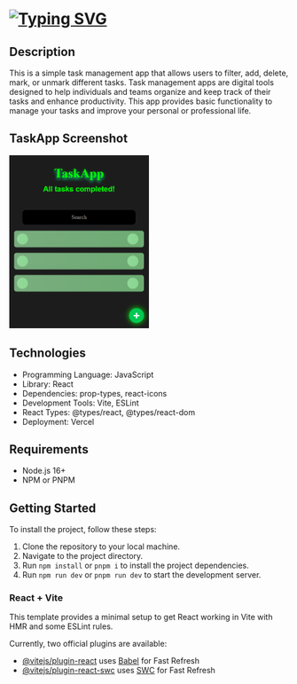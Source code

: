 # [![Typing SVG](https://readme-typing-svg.herokuapp.com?font=Fira+Code&duration=2000&pause=500&color=00FF00&center=true&vCenter=true&random=false&width=435&lines=React+%2B+Vite+TaskApp)](https://git.io/typing-svg)

## Description

This is a simple task management app that allows users to filter, add, delete, mark, or unmark different tasks. Task management apps are digital tools designed to help individuals and teams organize and keep track of their tasks and enhance productivity. This app provides basic functionality to manage your tasks and improve your personal or professional life.

## TaskApp Screenshot

<!-- <img src="/public/TaskAppScreenshot.png" alt="App Screenshot" width="400" height="300"> -->
<img src="/public/TaskAppScreenshot.png" alt="App Screenshot" style="width: 50%; height: auto;">

## Technologies

  - Programming Language: JavaScript
  - Library: React
  - Dependencies: prop-types, react-icons
  - Development Tools: Vite, ESLint
  - React Types: @types/react, @types/react-dom
  - Deployment: Vercel

## Requirements

- Node.js 16+
- NPM or PNPM

## Getting Started

To install the project, follow these steps:

1. Clone the repository to your local machine.
2. Navigate to the project directory.
3. Run `npm install` or `pnpm i` to install the project dependencies.
4. Run `npm run dev` or `pnpm run dev` to start the development server.

### React + Vite

This template provides a minimal setup to get React working in Vite with HMR and some ESLint rules.

Currently, two official plugins are available:

- [@vitejs/plugin-react](https://github.com/vitejs/vite-plugin-react/blob/main/packages/plugin-react/README.md) uses [Babel](https://babeljs.io/) for Fast Refresh
- [@vitejs/plugin-react-swc](https://github.com/vitejs/vite-plugin-react-swc) uses [SWC](https://swc.rs/) for Fast Refresh
